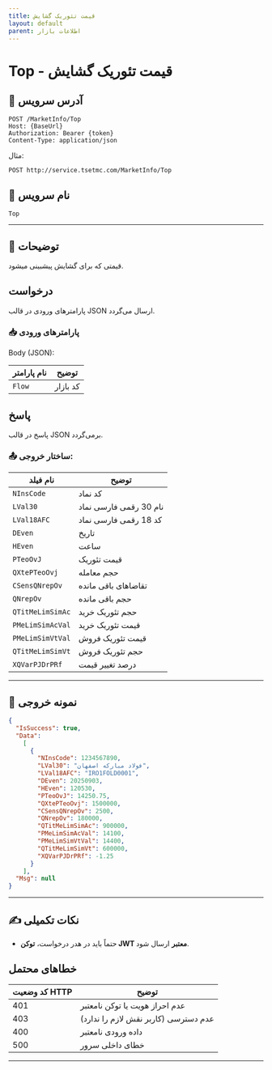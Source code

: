 ```yaml
---
title: قیمت تئوریک گشایش
layout: default
parent: اطلاعات بازار
---
```


# Top - قیمت تئوریک گشایش

## 📌 آدرس سرویس

```
POST /MarketInfo/Top
Host: {BaseUrl}
Authorization: Bearer {token}
Content-Type: application/json
```

مثال:
```
POST http://service.tsetmc.com/MarketInfo/Top
```

## 🧾 نام سرویس

`Top`

---

## 🎯 توضیحات

قیمتی که برای گشایش پیشبینی میشود.

## درخواست

پارامترهای ورودی در قالب JSON ارسال می‌گردد.

### 📥 پارامترهای ورودی

Body (JSON):

| نام پارامتر | توضیح |
| ----------- |------------ |
| `Flow`     | کد بازار |

## پاسخ

پاسخ در قالب JSON برمی‌گردد.

### 📤 ساختار خروجی:

| نام فیلد            | توضیح |
|----------------------|-------|
| `NInsCode`            | کد نماد |
| `LVal30`              | نام 30 رقمی فارسی نماد |
| `LVal18AFC`           | کد 18 رقمی فارسی نماد |
| `DEven`               | تاریخ |
| `HEven`               | ساعت |
| `PTeoOvJ`             | قیمت تئوریک |
| `QXtePTeoOvj`         | حجم معامله |
| `CSensQNrepOv`        | تقاضاهای باقی مانده |
| `QNrepOv`             | حجم باقی مانده |
| `QTitMeLimSimAc`      | حجم تئوریک خرید |
| `PMeLimSimAcVal`      | قیمت تئوریک خرید |
| `PMeLimSimVtVal`      | قیمت تئوریک فروش |
| `QTitMeLimSimVt`      | حجم تئوریک فروش |
| `XQVarPJDrPRf`        | درصد تغییر قیمت |

---

## 📄 نمونه خروجی

```json
{
  "IsSuccess": true,
  "Data":
    [
      {
        "NInsCode": 1234567890,
        "LVal30": "فولاد مبارکه اصفهان",
        "LVal18AFC": "IRO1FOLD0001",
        "DEven": 20250903,
        "HEven": 120530,
        "PTeoOvJ": 14250.75,
        "QXtePTeoOvj": 1500000,
        "CSensQNrepOv": 2500,
        "QNrepOv": 180000,
        "QTitMeLimSimAc": 900000,
        "PMeLimSimAcVal": 14100,
        "PMeLimSimVtVal": 14400,
        "QTitMeLimSimVt": 600000,
        "XQVarPJDrPRf": -1.25
      }
    ],
  "Msg": null
}
```

---

## ✍️ نکات تکمیلی
- حتماً باید در هدر درخواست، **توکن JWT معتبر** ارسال شود.

## خطاهای محتمل

| کد وضعیت HTTP | توضیح |
|---------------|-------|
| 401 | عدم احراز هویت یا توکن نامعتبر |
| 403 | عدم دسترسی (کاربر نقش لازم را ندارد) |
| 400 | داده ورودی نامعتبر |
| 500 | خطای داخلی سرور |

---
